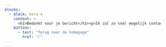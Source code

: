 ```yaml
---
blocks:
  - block: hero-4
    content: >-
      <h1>Bedankt voor je bericht</h1><p>Ik zal zo snel mogelijk contact met je opnemen.</p>
    buttons:
      - text: "Terug naar de homepage"
        href: "/"
---
```

